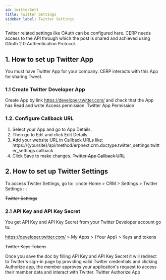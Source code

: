 ```yaml
---
id: twitterSett
title: Twitter Settings
sidebar_label: Twitter Settings
---
```


Twitter related settings like OAuth can be configured here. CERP needs access to the API through which the post is shared and achieved using OAuth 2.0 Authentication Protocol.

## 1. How to set up Twitter App

You must have Twitter App for your company. CERP interacts with this App for sharing Tweet.

### 1.1 Create Twitter Developer App

Create App by link https://developer.twitter.com/ and check that the App has Read and write Access permission. Twitter App Permission

### 1.2. Configure Callback URL

1. Select your App and go to App Details.
1. Then go to Edit and click Edit Details.
1. Add your website URL in Callback URLs like: https://{yoursite}/api/method/erpnext.crm.doctype.twitter_settings.twitter_settings.callback
1. Click Save to make changes.
   ~~Twitter App Callback URL~~

## 2. How to set up Twitter Settings

To access Twitter Settings, go to:
:::note
Home > CRM > Settings > Twitter Settings
:::

~~Twitter Settings~~

### 2.1 API Key and API Key Secret

You get API Key and API Key Secret from your Twitter Developer account go to:

https://developer.twitter.com/ > My Apps > {Your App} > Keys and tokens

~~Twitter Keys Tokens~~

Once you save the doc by filling API Key and API Key Secret it will redirect to Twitter's sign-in page by providing valid Twitter credentials and clicking Authorize app, the member approves your application's request to access their member data and interact with Twitter. Twitter Authorize App
